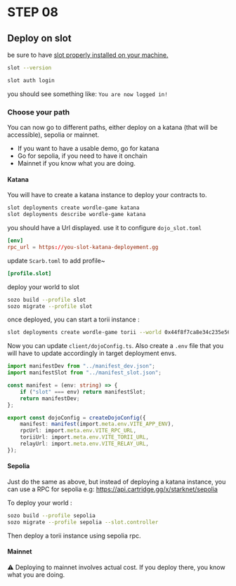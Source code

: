 # STEP 08

## Deploy on slot

be sure to have [slot properly installed on your machine.](https://github.com/cartridge-gg/slot?tab=readme-ov-file#installation)

```bash
slot --version
```

```bash
slot auth login
```
you should see something like: `You are now logged in!`

### Choose your path

You can now go to different paths, either deploy on a katana (that will be accessible), sepolia or mainnet.
- If you want to have a usable demo, go for katana
- Go for sepolia, if you need to have it onchain
- Mainnet if you know what you are doing.

#### Katana
You will have to create a katana instance to deploy your contracts to.
```bash
slot deployments create wordle-game katana
slot deployments describe wordle-game katana
```
you should have a Url displayed. use it to configure `dojo_slot.toml`
```toml
[env]
rpc_url = https://you-slot-katana-deployement.gg
```
update `Scarb.toml` to add profile~
```toml
[profile.slot]
```

deploy your world to slot
```bash
sozo build --profile slot
sozo migrate --profile slot
```

once deployed, you can start a torii instance :

```bash
slot deployments create wordle-game torii --world 0x44f8f7ca8e34c235e56f6f6f1ee8407353a704c572ae2e36b8c02fe40ba72aa --rpc https://api.cartridge.gg/x/wordle-game/katana
```

Now you can update `client/dojoConfig.ts`. Also create a `.env` file that you will have to update accordingly in target deployment envs.
```ts
import manifestDev from "../manifest_dev.json";
import manifestSlot from "../manifest_slot.json";

const manifest = (env: string) => {
	if ("slot" === env) return manifestSlot;
	return manifestDev;
};

export const dojoConfig = createDojoConfig({
	manifest: manifest(import.meta.env.VITE_APP_ENV),
	rpcUrl: import.meta.env.VITE_RPC_URL,
	toriiUrl: import.meta.env.VITE_TORII_URL,
	relayUrl: import.meta.env.VITE_RELAY_URL,
});
```

#### Sepolia

Just do the same as above, but instead of deploying a katana instance, you can use a RPC for sepolia e.g: https://api.cartridge.gg/x/starknet/sepolia

To deploy your world : 

```bash
sozo build --profile sepolia
sozo migrate --profile sepolia --slot.controller
```
Then deploy a torii instance using sepolia rpc.

#### Mainnet

⚠️ Deploying to mainnet involves actual cost. If you deploy there, you know what you are doing.